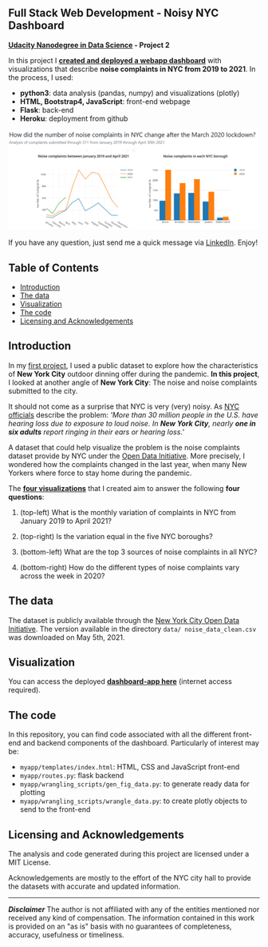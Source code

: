 Full Stack Web Development - Noisy NYC Dashboard
---
**[Udacity Nanodegree in Data Science](https://www.udacity.com/course/data-scientist-nanodegree--nd025) - Project 2**


In this project I [__created and deployed a webapp dashboard__](https://noisy-nyc-app.herokuapp.com) with visualizations that describe **noise complaints in NYC from 2019 to 2021**. In the process, I used:
- **python3**: data analysis (pandas, numpy) and visualizations (plotly)
- **HTML, Bootstrap4, JavaScript**: front-end webpage
- **Flask**: back-end
- **Heroku**: deployment from github

<img src="dashboard.png"> </img>

If you have any question, just send me a quick message via [LinkedIn](https://www.linkedin.com/in/josecruz-phd/). Enjoy!

## Table of Contents

- [Introduction](#introduction)
- [The data](#the-data)
- [Visualization](#visualization)
- [The code](#the-code)
- [Licensing and Acknowledgements](#licensing-and-acknowledgements)



## Introduction

In my [first project](https://github.com/joseferncruz/udacity-ds-project1), I used a public dataset to explore how the characteristics of **New York City** outdoor dinning offer during the pandemic. **In this project**, I looked at another angle of **New York City**: The noise and noise complaints submitted to the city.

It should not come as a surprise that NYC is very (very) noisy. As [NYC officials](https://www1.nyc.gov/site/doh/health/health-topics/noise.page) describe the problem: _'More than 30 million people in the U.S. have hearing loss due to exposure to loud noise. In **New York City**, nearly **one in six adults** report ringing in their ears or hearing loss.'_

A dataset that could help visualize the problem is the noise complaints dataset provide by NYC under the [Open Data Initiative](https://data.cityofnewyork.us/Social-Services/311-Service-Requests-from-2010-to-Present/erm2-nwe9/data). More precisely, I wondered how the complaints changed in the last year, when many New Yorkers where force to stay home during the pandemic.

The [__four visualizations__](https://noisy-nyc-app.herokuapp.com) that I created aim to answer the following __four questions__:

1. (top-left) What is the monthly variation of complaints in NYC from January 2019 to April 2021?

2. (top-right) Is the variation equal in the five NYC boroughs?  

3. (bottom-left) What are the top 3 sources of noise complaints in all NYC?

4. (bottom-right) How do the different types of noise complaints vary across the week in 2020?


## The data

The dataset is publicly available through the [New York City Open Data Initiative](https://data.cityofnewyork.us/Social-Services/311-Service-Requests-from-2010-to-Present/erm2-nwe9/data). The version available in the directory `data/
noise_data_clean.csv` was downloaded on May 5th, 2021.


## Visualization

You can access the deployed **[dashboard-app here](https://noisy-nyc-app.herokuapp.com/)** (internet access required).



## The code

In this repository, you can find code associated with all the different front-end and backend components of the dashboard. Particularly of interest may be:
-  `myapp/templates/index.html`: HTML, CSS and JavaScript front-end
- `myapp/routes.py`: flask backend
- `myapp/wrangling_scripts/gen_fig_data.py`: to generate ready data for plotting
- `myapp/wrangling_scripts/wrangle_data.py`: to create plotly objects to send to the front-end


## Licensing and Acknowledgements

The analysis and code generated during this project are licensed under a MIT License.

Acknowledgements are mostly to the effort of the NYC city hall to provide the datasets with accurate and updated information.  


---
_**Disclaimer**_
 The author is not affiliated with any of the entities mentioned nor received any kind of compensation. The information contained in this work is provided on an "as is" basis with no guarantees of completeness, accuracy, usefulness or timeliness.
